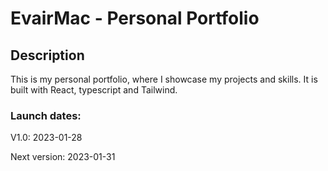 # EvairMac - Personal Portfolio
## Description
This is my personal portfolio, where I showcase my projects and skills. It is built with React, typescript and Tailwind.

### Launch dates:
V1.0: 2023-01-28

Next version: 2023-01-31
